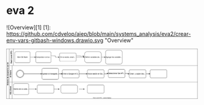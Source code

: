 # eva 2

![Overview][1]
[1]: https://github.com/cdvelop/aiep/blob/main/systems_analysis/eva2/crear-env-vars-gitbash-windows.drawio.svg "Overview"

<img src="https://github.com/cdvelop/aiep/blob/main/systems_analysis/eva2/crear-env-vars-gitbash-windows.drawio.svg">